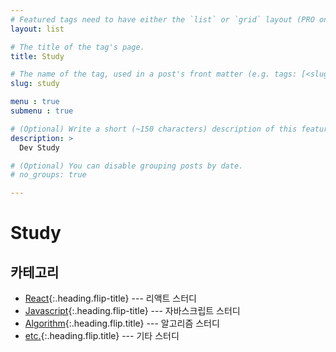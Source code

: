 ```yaml
---
# Featured tags need to have either the `list` or `grid` layout (PRO only).
layout: list

# The title of the tag's page.
title: Study

# The name of the tag, used in a post's front matter (e.g. tags: [<slug>]).
slug: study

menu : true
submenu : true

# (Optional) Write a short (~150 characters) description of this featured tag.
description: >
  Dev Study

# (Optional) You can disable grouping posts by date.
# no_groups: true

---
```


# Study

## 카테고리

* [React]{:.heading.flip-title} --- 리액트 스터디
* [Javascript]{:.heading.flip-title} --- 자바스크립트 스터디
* [Algorithm]{:.heading.flip.title} --- 알고리즘 스터디
* [etc.]{:.heading.flip.title} --- 기타 스터디

[React]: /react/
[Algorithm]: /algorithm/
[etc.]: /etc/
[Javascript]: /javascript/
